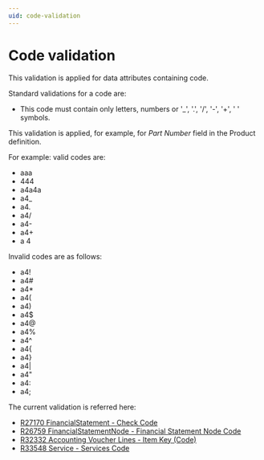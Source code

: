 ```yaml
---
uid: code-validation
---
```


# Code validation

This validation is applied for data attributes containing code.

Standard validations for a code are:

- This code must contain only letters, numbers or '_', '.', '/', '-', '+', ' ' symbols.

This validation is applied, for example, for *Part Number* field in the Product definition.

For example: valid codes are:

- aaa
- 444
- a4a4a
- a4_
- a4.
- a4/
- a4-
- a4+
- a 4

Invalid codes are as follows:

- a4!
- a4#
- a4*
- a4(
- a4)
- a4$
- a4@
- a4%
- a4^
- a4{
- a4}
- a4|
- a4"
- a4:
- a4;

The current validation is referred here:
- [R27170 FinancialStatement - Check Code](~/business-rules/R27170.md)
- [R26759 FinancialStatementNode - Financial Statement Node Code](~/business-rules/R26759.md)
- [R32332 Accounting Voucher Lines - Item Key (Code)](~/business-rules/R32332.md)
- [R33548 Service - Services Code](~/business-rules/R33548.md)

